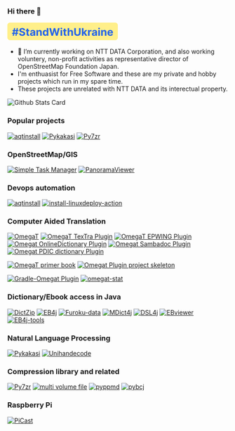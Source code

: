 ### Hi there 👋

[![StandWithUkraine](https://raw.githubusercontent.com/vshymanskyy/StandWithUkraine/main/badges/StandWithUkraine.svg)](https://github.com/vshymanskyy/StandWithUkraine/blob/main/docs/README.md)

- 🔭 I’m currently working on NTT DATA Corporation, and also working voluntery, non-profit activities as representative director of OpenStreetMap Foundation Japan.
- I'm enthuasist for Free Software and these are my private and hobby projects which run in my spare time.
- These projects are unrelated with NTT DATA and its interectual property.

![Github Stats Card](https://github-readme-stats.vercel.app/api?username=miurahr&show_icons=true)


### Popular projects

[![aqtinstall](https://github-readme-stats.vercel.app/api/pin/?username=miurahr&repo=aqtinstall)](https://github.com/miurahr/aqtinstall)
[![Pykakasi](https://github-readme-stats.vercel.app/api/pin/?username=miurahr&repo=pykakasi)](https://github.com/miurahr/pykakasi)
[![Py7zr](https://github-readme-stats.vercel.app/api/pin/?username=miurahr&repo=py7zr)](https://github.com/miurahr/py7zr)


### OpenStreetMap/GIS


[![Simple Task Manager](https://github-readme-stats.vercel.app/api/pin/?username=miurahr&repo=simple-task-manager)](https://github.com/miurahr/simple-task-manager)
[![PanoramaViewer](https://github-readme-stats.vercel.app/api/pin/?username=miurahr&repo=panoramaviewer)](https://github.com/miurahr/panoramaviewer)


### Devops automation

[![aqtinstall](https://github-readme-stats.vercel.app/api/pin/?username=miurahr&repo=aqtinstall)](https://github.com/miurahr/aqtinstall)
[![install-linuxdeploy-action](https://github-readme-stats.vercel.app/api/pin/?username=miurahr&repo=install-linuxdeploy-action)](https://github.com/miurahr/install-linuxdeploy-action)


### Computer Aided Translation


[![OmegaT](https://github-readme-stats.vercel.app/api/pin/?username=omegat-org&repo=omegat)](https://github.com/omegat-org/omegat)
[![OmegaT TexTra Plugin](https://github-readme-stats.vercel.app/api/pin/?username=miurahr&repo=omegat-textra-plugin)](https://github.com/miurahr/omegat-textra-plugin)
[![OmegaT EPWING Plugin](https://github-readme-stats.vercel.app/api/pin/?username=miurahr&repo=omegat-plugin-epwing)](https://github.com/miurahr/omegat-plugin-epwing)
[![Omegat OnlineDictionary Plugin](https://github-readme-stats.vercel.app/api/pin/?username=miurahr&repo=omegat-onlinedictionary)](https://github.com/miurahr/omegat-onlinedictionary)
[![Omegat Sambadoc Plugin](https://github-readme-stats.vercel.app/api/pin/?username=miurahr&repo=omegat-sambadoc-plugin)](https://github.com/miurahr/omegat-sambadoc-plugin)
[![Omegat PDIC dictionary Plugin](https://github-readme-stats.vercel.app/api/pin/?username=miurahr&repo=omegat-pdic)](https://github.com/miurahr/omegat-pdic)

[![OmegaT primer book](https://github-readme-stats.vercel.app/api/pin/?username=miurahr&repo=omegat-for-cat-beginners)](https://github.com/miurahr/omegat-for-cat-beginners)
[![Omegat Plugin project skeleton](https://github-readme-stats.vercel.app/api/pin/?username=omegat-org&repo=plugin-skeleton)](https://github.com/omegat-org/plugin-skeleton)

[![Gradle-Omegat Plugin](https://github-readme-stats.vercel.app/api/pin/?username=miurahr&repo=gradle-omegat-plugin)](https://github.com/miurahr/gradle-omegat-plugin)
[![omegat-stat](https://github-readme-stats.vercel.app/api/pin/?username=miurahr&repo=omegat-stat)](https://github.com/miurahr/omegat-stat)


### Dictionary/Ebook access in Java

[![DictZip](https://github-readme-stats.vercel.app/api/pin/?username=dictzip&repo=dictzip-java)](https://github.com/dictzip/dictzip-java)
[![EB4j](https://github-readme-stats.vercel.app/api/pin/?username=eb4j&repo=eb4j)](https://github.com/eb4j/eb4j)
[![Furoku-data](https://github-readme-stats.vercel.app/api/pin/?username=eb4j&repo=furoku-data)](https://github.com/eb4j/furoku-data)
[![MDict4j](https://github-readme-stats.vercel.app/api/pin/?username=eb4j&repo=mdict4j)](https://github.com/eb4j/mdict4j)
[![DSL4j](https://github-readme-stats.vercel.app/api/pin/?username=eb4j&repo=dsl4j)](https://github.com/eb4j/dsl4j)
[![EBviewer](https://github-readme-stats.vercel.app/api/pin/?username=eb4j&repo=ebviewer)](https://github.com/eb4j/ebviewer)
[![EB4j-tools](https://github-readme-stats.vercel.app/api/pin/?username=eb4j&repo=eb4j-tools)](https://github.com/eb4j/eb4j-tools)

### Natural Language Processing

[![Pykakasi](https://github-readme-stats.vercel.app/api/pin/?username=miurahr&repo=pykakasi)](https://github.com/miurahr/pykakasi)
[![Unihandecode](https://github-readme-stats.vercel.app/api/pin/?username=miurahr&repo=unihandecode)](https://github.com/miurahr/unihandecode)

### Compression library and related

[![Py7zr](https://github-readme-stats.vercel.app/api/pin/?username=miurahr&repo=py7zr)](https://github.com/miurahr/py7zr)
[![multi volume file](https://github-readme-stats.vercel.app/api/pin/?username=miurahr&repo=multivolume)](https://github.com/miurahr/multivolume)
[![pyppmd](https://github-readme-stats.vercel.app/api/pin/?username=miurahr&repo=pyppmd)](https://github.com/miurahr/pyppmd)
[![pybcj](https://github-readme-stats.vercel.app/api/pin/?username=miurahr&repo=pybcj)](https://github.com/miurahr/pybcj)

### Raspberry Pi

[![PiCast](https://github-readme-stats.vercel.app/api/pin/?username=miurahr&repo=picast)](https://github.com/miurahr/picast)



